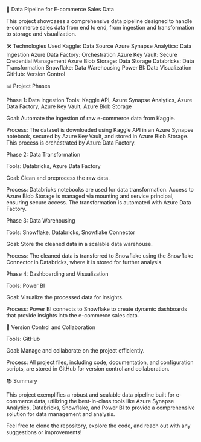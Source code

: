 🚀 Data Pipeline for E-commerce Sales Data


This project showcases a comprehensive data pipeline designed to handle e-commerce sales data from end to end, from ingestion and transformation to storage and visualization.

🛠️ Technologies Used
Kaggle: Data Source
Azure Synapse Analytics: Data Ingestion
Azure Data Factory: Orchestration
Azure Key Vault: Secure Credential Management
Azure Blob Storage: Data Storage
Databricks: Data Transformation
Snowflake: Data Warehousing
Power BI: Data Visualization
GitHub: Version Control

📊 Project Phases

Phase 1: Data Ingestion
Tools: Kaggle API, Azure Synapse Analytics, Azure Data Factory, Azure Key Vault, Azure Blob Storage

Goal: Automate the ingestion of raw e-commerce data from Kaggle.

Process: The dataset is downloaded using Kaggle API in an Azure Synapse notebook, secured by Azure Key Vault, and stored in Azure Blob Storage. This process is orchestrated by Azure Data Factory.

Phase 2: Data Transformation

Tools: Databricks, Azure Data Factory

Goal: Clean and preprocess the raw data.

Process: Databricks notebooks are used for data transformation. Access to Azure Blob Storage is managed via mounting and service principal, ensuring secure access. The transformation is automated with Azure Data Factory.

Phase 3: Data Warehousing

Tools: Snowflake, Databricks, Snowflake Connector

Goal: Store the cleaned data in a scalable data warehouse.

Process: The cleaned data is transferred to Snowflake using the Snowflake Connector in Databricks, where it is stored for further analysis.

Phase 4: Dashboarding and Visualization

Tools: Power BI

Goal: Visualize the processed data for insights.

Process: Power BI connects to Snowflake to create dynamic dashboards that provide insights into the e-commerce sales data.

📂 Version Control and Collaboration

Tools: GitHub

Goal: Manage and collaborate on the project efficiently.

Process: All project files, including code, documentation, and configuration scripts, are stored in GitHub for version control and collaboration.


📚 Summary

This project exemplifies a robust and scalable data pipeline built for e-commerce data, utilizing the best-in-class tools like Azure Synapse Analytics, Databricks, Snowflake, and Power BI to provide a comprehensive solution for data management and analysis.

Feel free to clone the repository, explore the code, and reach out with any suggestions or improvements!
